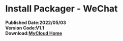 # Install Packager - WeChat
**Published Date:2022/05/03   
Version Code:V1.1   
Download:[MyCloud Home](https://home.mycloud.com/action/share/f1283f23-ec59-48b9-87f4-fa0a70a83c18)**

